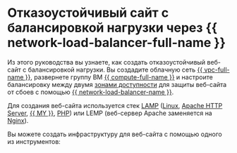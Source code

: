# Отказоустойчивый сайт с балансировкой нагрузки через {{ network-load-balancer-full-name }}


Из этого руководства вы узнаете, как создать отказоустойчивый веб-сайт с балансировкой нагрузки. Вы создадите облачную сеть [{{ vpc-full-name }}](../../vpc/), развернете группу ВМ [{{ compute-full-name }}](../../compute/) и настроите балансировку между двумя [зонами доступности](../../overview/concepts/geo-scope.md) для защиты веб-сайта от сбоев с помощью [{{ network-load-balancer-name }}](../../network-load-balancer/).

Для создания веб-сайта используется стек [LAMP](https://ru.wikipedia.org/wiki/LAMP) ([Linux](https://www.linux.org/), [Apache HTTP Server](https://httpd.apache.org/), [{{ MY }}](https://www.mysql.com/), [PHP](https://www.php.net/)) или LEMP (веб-сервер Apache заменяется на [Nginx](https://www.nginx.com/)).

Вы можете создать инфраструктуру для веб-сайта с помощью одного из инструментов:
